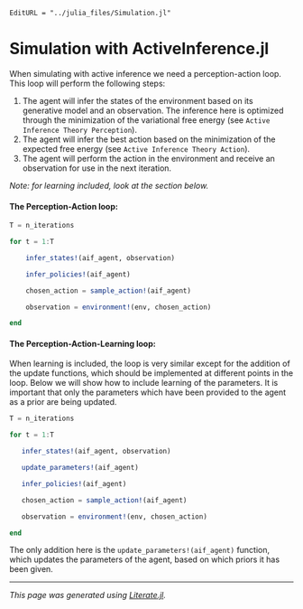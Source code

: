 ```@meta
EditURL = "../julia_files/Simulation.jl"
```

# Simulation with ActiveInference.jl
When simulating with active inference we need a perception-action loop. This loop will perform the following steps:
1. The agent will infer the states of the environment based on its generative model and an observation. The inference here is optimized through the minimization of the variational free energy (see `Active Inference Theory Perception`).
2. The agent will infer the best action based on the minimization of the expected free energy (see `Active Inference Theory Action`).
3. The agent will perform the action in the environment and receive an observation for use in the next iteration.

*Note: for learning included, look at the section below.*

#### The Perception-Action loop:
```julia
T = n_iterations

for t = 1:T

    infer_states!(aif_agent, observation)

    infer_policies!(aif_agent)

    chosen_action = sample_action!(aif_agent)

    observation = environment!(env, chosen_action)

end
```

#### The Perception-Action-Learning loop:
When learning is included, the loop is very similar except for the addition of the update functions, which should be implemented at different points in the loop.
Below we will show how to include learning of the parameters. It is important that only the parameters which have been provided to the agent as a prior are being updated.
```julia
T = n_iterations

for t = 1:T

   infer_states!(aif_agent, observation)

   update_parameters!(aif_agent)

   infer_policies!(aif_agent)

   chosen_action = sample_action!(aif_agent)

   observation = environment!(env, chosen_action)

end
```

The only addition here is the `update_parameters!(aif_agent)` function, which updates the parameters of the agent, based on which priors it has been given.

---

*This page was generated using [Literate.jl](https://github.com/fredrikekre/Literate.jl).*

